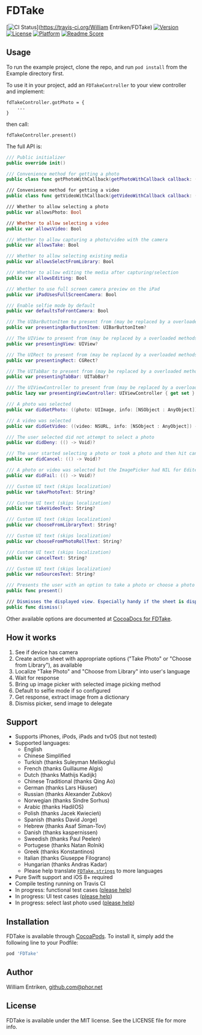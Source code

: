# FDTake

[![CI Status](http://img.shields.io/travis/fulldecent/FDTake.svg?style=flat)](https://travis-ci.org/William Entriken/FDTake)
[![Version](https://img.shields.io/cocoapods/v/FDTake.svg?style=flat)](http://cocoapods.org/pods/FDTake)
[![License](https://img.shields.io/cocoapods/l/FDTake.svg?style=flat)](http://cocoapods.org/pods/FDTake)
[![Platform](https://img.shields.io/cocoapods/p/FDTake.svg?style=flat)](http://cocoapods.org/pods/FDTake)
[![Readme Score](http://readme-score-api.herokuapp.com/score.svg?url=fulldecent/FDTake)](http://clayallsopp.github.io/readme-score?url=fulldecent/FDTake)


## Usage

To run the example project, clone the repo, and run `pod install` from the Example directory first.

To use it in your project, add an `FDTakeController` to your view controller and implement:

    fdTakeController.gotPhoto = {
        ...
    }

then call:

    fdTakeController.present()

The full API is:

```swift
/// Public initializer
public override init()

/// Convenience method for getting a photo
public class func getPhotoWithCallback(getPhotoWithCallback callback: (photo: UIImage, info: [NSObject : AnyObject]) -> Void)

/// Convenience method for getting a video
public class func getVideoWithCallback(getVideoWithCallback callback: (video: NSURL, info: [NSObject : AnyObject]) -> Void)

/// Whether to allow selecting a photo
public var allowsPhoto: Bool

/// Whether to allow selecting a video
public var allowsVideo: Bool

/// Whether to allow capturing a photo/video with the camera
public var allowsTake: Bool

/// Whether to allow selecting existing media
public var allowsSelectFromLibrary: Bool

/// Whether to allow editing the media after capturing/selection
public var allowsEditing: Bool

/// Whether to use full screen camera preview on the iPad
public var iPadUsesFullScreenCamera: Bool

/// Enable selfie mode by default
public var defaultsToFrontCamera: Bool

/// The UIBarButtonItem to present from (may be replaced by a overloaded methods)
public var presentingBarButtonItem: UIBarButtonItem?

/// The UIView to present from (may be replaced by a overloaded methods)
public var presentingView: UIView?

/// The UIRect to present from (may be replaced by a overloaded methods)
public var presentingRect: CGRect?

/// The UITabBar to present from (may be replaced by a overloaded methods)
public var presentingTabBar: UITabBar?

/// The UIViewController to present from (may be replaced by a overloaded methods)
public lazy var presentingViewController: UIViewController { get set }

/// A photo was selected
public var didGetPhoto: ((photo: UIImage, info: [NSObject : AnyObject]) -> Void)?

/// A video was selected
public var didGetVideo: ((video: NSURL, info: [NSObject : AnyObject]) -> Void)?

/// The user selected did not attempt to select a photo
public var didDeny: (() -> Void)?

/// The user started selecting a photo or took a photo and then hit cancel
public var didCancel: (() -> Void)?

/// A photo or video was selected but the ImagePicker had NIL for EditedImage and OriginalImage
public var didFail: (() -> Void)?

/// Custom UI text (skips localization)
public var takePhotoText: String?

/// Custom UI text (skips localization)
public var takeVideoText: String?

/// Custom UI text (skips localization)
public var chooseFromLibraryText: String?

/// Custom UI text (skips localization)
public var chooseFromPhotoRollText: String?

/// Custom UI text (skips localization)
public var cancelText: String?

/// Custom UI text (skips localization)
public var noSourcesText: String?

/// Presents the user with an option to take a photo or choose a photo from the library
public func present()

/// Dismisses the displayed view. Especially handy if the sheet is displayed while suspending the app,
public func dismiss()
```

Other available options are documented at <a href="http://cocoadocs.org/docsets/FDTake/">CocoaDocs for FDTake</a>.


## How it works

 1. See if device has camera
 2. Create action sheet with appropriate options ("Take Photo" or "Choose from Library"), as available
 3. Localize "Take Photo" and "Choose from Library" into user's language
 4. Wait for response
 5. Bring up image picker with selected image picking method
 6. Default to selfie mode if so configured
 7. Get response, extract image from a dictionary
 8. Dismiss picker, send image to delegate


## Support

 * Supports iPhones, iPods, iPads and tvOS (but not tested)
 * Supported languages:
   - English
   - Chinese Simplified
   - Turkish (thanks Suleyman Melikoglu)
   - French (thanks Guillaume Algis)
   - Dutch (thanks Mathijs Kadijk)
   - Chinese Traditional (thanks Qing Ao)
   - German (thanks Lars Häuser)
   - Russian (thanks Alexander Zubkov)
   - Norwegian (thanks Sindre Sorhus)
   - Arabic (thanks HadiIOS)
   - Polish (thanks Jacek Kwiecień)
   - Spanish (thanks David Jorge)
   - Hebrew (thanks Asaf Siman-Tov)
   - Danish (thanks kaspernissen)
   - Sweedish (thanks Paul Peelen)
   - Portugese (thanks Natan Rolnik)
   - Greek (thanks Konstantinos)
   - Italian (thanks Giuseppe Filograno)
   - Hungarian (thanks Andras Kadar)
   - Please help translate <a href="https://github.com/fulldecent/FDTake/blob/master/FDTakeExample/en.lproj/FDTake.strings">`FDTake.strings`</a> to more languages
 * Pure Swift support and iOS 8+ required
 * Compile testing running on Travis CI
 * In progress: functional test cases ([please help](https://github.com/fulldecent/FDTake/issues/72))
 * In progress: UI test cases ([please help](https://github.com/fulldecent/FDTake/issues/72))
 * In progress: select last photo used ([please help](https://github.com/fulldecent/FDTake/issues/22))


## Installation

FDTake is available through [CocoaPods](http://cocoapods.org). To install
it, simply add the following line to your Podfile:

```ruby
pod 'FDTake'
```


## Author

William Entriken, github.com@phor.net


## License

FDTake is available under the MIT license. See the LICENSE file for more info.
